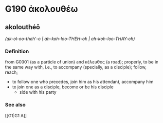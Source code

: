 # G190 ἀκολουθέω

## akolouthéō

_(ak-ol-oo-theh'-o | ah-koh-loo-THEH-oh | ah-koh-loo-THAY-oh)_

### Definition

from G0001 (as a particle of union) and κέλευθος (a road); properly, to be in the same way with, i.e., to accompany (specially, as a disciple); follow, reach; 

- to follow one who precedes, join him as his attendant, accompany him
- to join one as a disciple, become or be his disciple
  - side with his party

### See also

[[G1|G1 Α]]

